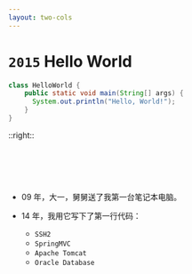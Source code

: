 ```yaml
---
layout: two-cols
---
```


# `2015` <Marker class="text-orange-400">Hello World</Marker>

```java
class HelloWorld {
    public static void main(String[] args) {
      System.out.println("Hello, World!");
    }
}
```

::right::

<div class="ml-4">

# &nbsp;

<v-clicks>

- 09 年，大一，舅舅送了我第一台笔记本电脑。

- 14 年，我用它写下了第一行代码：

  - `SSH2`
  - `SpringMVC`
  - `Apache Tomcat`
  - `Oracle Database`

</v-clicks>

</div>

